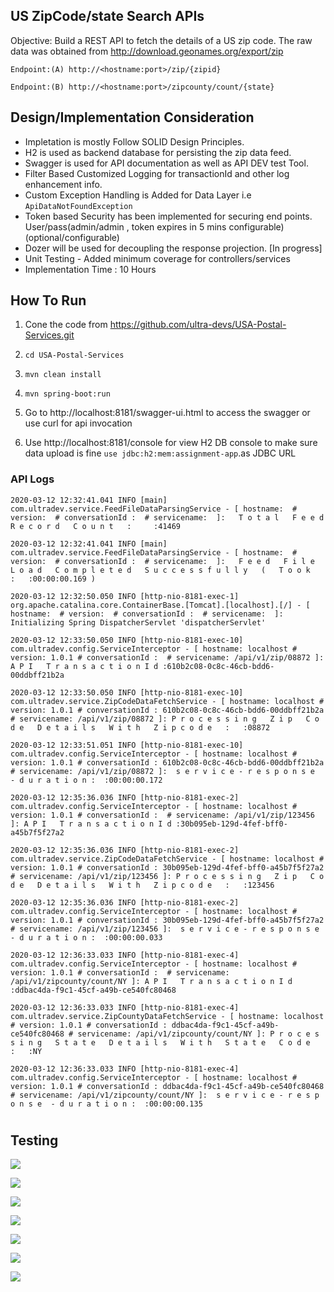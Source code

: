 ## US ZipCode/state Search APIs 

Objective:  Build a REST API to fetch the details of a US zip code. The raw data was obtained from http://download.geonames.org/export/zip

`Endpoint:(A) http://<hostname:port>/zip/{zipid}`

`Endpoint:(B) http://<hostname:port>/zipcounty/count/{state}`

## Design/Implementation Consideration

- Impletation is mostly Follow SOLID Design Principles.
-  H2 is used as backend database for persisting the zip data feed.
- Swagger is used for API documentation as well as  API DEV test Tool.
- Filter Based Customized Logging for transactionId and other log enhancement info.
- Custom Exception Handling is Added for Data Layer i.e `ApiDataNotFoundException` 
- Token based Security has been implemented  for  securing end points. User/pass(admin/admin , token expires in 5 mins configurable) (optional/configurable)
- Dozer will be used for decoupling  the response projection.  [In progress]
- Unit Testing - Added minimum coverage for controllers/services
- Implementation Time : 10 Hours  





## How To Run

1. Cone the code from https://github.com/ultra-devs/USA-Postal-Services.git

2. `cd USA-Postal-Services`

3. `mvn clean install`

4.  `mvn spring-boot:run`

5. Go to http://localhost:8181/swagger-ui.html to access the swagger  or use curl for api invocation

6. Use http://localhost:8181/console for view H2 DB console to make sure data upload is fine `use jdbc:h2:mem:assignment-app`.as JDBC URL




### API Logs



```
2020-03-12 12:32:41.041 INFO [main] com.ultradev.service.FeedFileDataParsingService - [ hostname:  # version:  # conversationId :  # servicename:  ]:   T o t a l   F e e d   R e c o r d   C o u n t   :     :41469

2020-03-12 12:32:41.041 INFO [main] com.ultradev.service.FeedFileDataParsingService - [ hostname:  # version:  # conversationId :  # servicename:  ]:   F e e d   F i l e   L o a d   C o m p l e t e d   S u c c e s s f u l l y   (   T o o k   :   :00:00:00.169 )

2020-03-12 12:32:50.050 INFO [http-nio-8181-exec-1] org.apache.catalina.core.ContainerBase.[Tomcat].[localhost].[/] - [ hostname:  # version:  # conversationId :  # servicename:  ]: Initializing Spring DispatcherServlet 'dispatcherServlet'

2020-03-12 12:33:50.050 INFO [http-nio-8181-exec-10] com.ultradev.config.ServiceInterceptor - [ hostname: localhost # version: 1.0.1 # conversationId :  # servicename: /api/v1/zip/08872 ]: A P I   T r a n s a c t i o n I d :610b2c08-0c8c-46cb-bdd6-00ddbff21b2a

2020-03-12 12:33:50.050 INFO [http-nio-8181-exec-10] com.ultradev.service.ZipCodeDataFetchService - [ hostname: localhost # version: 1.0.1 # conversationId : 610b2c08-0c8c-46cb-bdd6-00ddbff21b2a # servicename: /api/v1/zip/08872 ]: P r o c e s s i n g   Z i p   C o d e   D e t a i l s   W i t h   Z i p c o d e   :   :08872

2020-03-12 12:33:51.051 INFO [http-nio-8181-exec-10] com.ultradev.config.ServiceInterceptor - [ hostname: localhost # version: 1.0.1 # conversationId : 610b2c08-0c8c-46cb-bdd6-00ddbff21b2a # servicename: /api/v1/zip/08872 ]:  s e r v i c e - r e s p o n s e  - d u r a t i o n :  :00:00:00.172

2020-03-12 12:35:36.036 INFO [http-nio-8181-exec-2] com.ultradev.config.ServiceInterceptor - [ hostname: localhost # version: 1.0.1 # conversationId :  # servicename: /api/v1/zip/123456 ]: A P I   T r a n s a c t i o n I d :30b095eb-129d-4fef-bff0-a45b7f5f27a2

2020-03-12 12:35:36.036 INFO [http-nio-8181-exec-2] com.ultradev.service.ZipCodeDataFetchService - [ hostname: localhost # version: 1.0.1 # conversationId : 30b095eb-129d-4fef-bff0-a45b7f5f27a2 # servicename: /api/v1/zip/123456 ]: P r o c e s s i n g   Z i p   C o d e   D e t a i l s   W i t h   Z i p c o d e   :   :123456

2020-03-12 12:35:36.036 INFO [http-nio-8181-exec-2] com.ultradev.config.ServiceInterceptor - [ hostname: localhost # version: 1.0.1 # conversationId : 30b095eb-129d-4fef-bff0-a45b7f5f27a2 # servicename: /api/v1/zip/123456 ]:  s e r v i c e - r e s p o n s e  - d u r a t i o n :  :00:00:00.033

2020-03-12 12:36:33.033 INFO [http-nio-8181-exec-4] com.ultradev.config.ServiceInterceptor - [ hostname: localhost # version: 1.0.1 # conversationId :  # servicename: /api/v1/zipcounty/count/NY ]: A P I   T r a n s a c t i o n I d :ddbac4da-f9c1-45cf-a49b-ce540fc80468

2020-03-12 12:36:33.033 INFO [http-nio-8181-exec-4] com.ultradev.service.ZipCountyDataFetchService - [ hostname: localhost # version: 1.0.1 # conversationId : ddbac4da-f9c1-45cf-a49b-ce540fc80468 # servicename: /api/v1/zipcounty/count/NY ]: P r o c e s s i n g   S t a t e   D e t a i l s   W i t h   S t a t e   C o d e   :   :NY

2020-03-12 12:36:33.033 INFO [http-nio-8181-exec-4] com.ultradev.config.ServiceInterceptor - [ hostname: localhost # version: 1.0.1 # conversationId : ddbac4da-f9c1-45cf-a49b-ce540fc80468 # servicename: /api/v1/zipcounty/count/NY ]:  s e r v i c e - r e s p o n s e  - d u r a t i o n :  :00:00:00.135
```



# 

## Testing



![](documents/swagger-main-1.png)



![](documents/token.png)



![](documents/zipcode.png)



![](documents/zipcode-exception.png)



![](documents/zipcode-exception.png)


![](documents/count-county.png)





![](documents/embedded-postal-h2-data.png)

 

